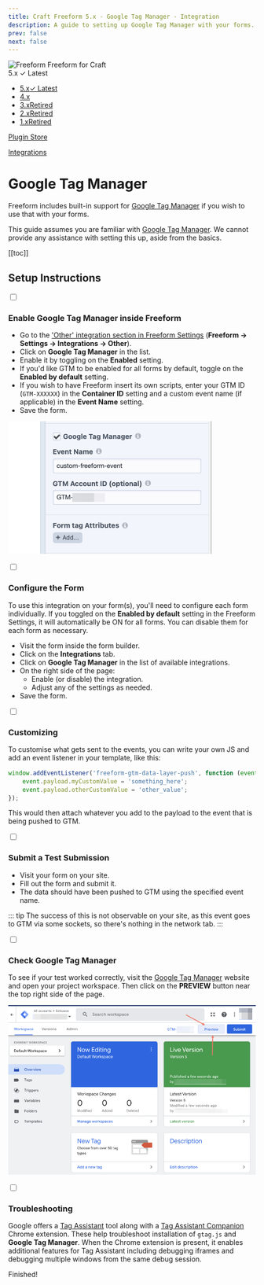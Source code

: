 ```yaml
---
title: Craft Freeform 5.x - Google Tag Manager - Integration
description: A guide to setting up Google Tag Manager with your forms.
prev: false
next: false
---
```


<meta property="og:image" content="https://docs.solspace.com/extras/social/craft/freeform/freeform.png" />

<div id="pr-heading">
    <img src="https://docs.solspace.com/extras/icons/products/freeform-icon.png" alt="Freeform" class="pr-image">
    <span class="pr-name">Freeform</span>
    <span class="pr-category">for Craft</span>
    <div class="pr-v-wrapper">
        <div class="pr-v">
            <span class="pr-v-v">5.x</span>
            <span class="pr-v-type pr-latest">✓ Latest</span>
            <span class="pr-v-arrow arrow down"></span>
        </div>
        <ul class="pr-v-list">
            <li><a href="/craft/freeform/v5/">5.x<span class="pr-v-type pr-latest">✓ Latest</span></a></li>
            <li><a href="/craft/freeform/v4/">4.x</a></li>
            <li><a href="/craft/freeform/v3/">3.x<span class="pr-v-type pr-retired">Retired</span></a></li>
            <li><a href="/craft/freeform/v2/">2.x<span class="pr-v-type pr-retired">Retired</span></a></li>
            <li><a href="/craft/freeform/v1/">1.x<span class="pr-v-type pr-retired">Retired</span></a></li>
        </ul>
    </div>
    <div class="pr-buy">
        <a href="https://plugins.craftcms.com/freeform" class="button button-blue"><span class="external-url">Plugin Store</span></a>
    </div>
</div>

<span class="page-section"><a href="/craft/freeform/v5/integrations/">Integrations</a></span>

# Google Tag Manager

Freeform includes built-in support for [Google Tag Manager](https://tagmanager.google.com/) if you wish to use that with your forms.

This guide assumes you are familiar with [Google Tag Manager](https://tagmanager.google.com/). We cannot provide any assistance with setting this up, aside from the basics.


[[toc]]


## Setup Instructions

<div class="step">
<label for="step1"><input type="checkbox" class="step-check" id="step1">

### Enable Google Tag Manager inside Freeform

</label>

- Go to the ['Other' integration section in Freeform Settings](../configuration/settings/#email-marketing) (**Freeform → Settings → Integrations → Other**).
- Click on **Google Tag Manager** in the list.
- Enable it by toggling on the **Enabled** setting.
- If you'd like GTM to be enabled for all forms by default, toggle on the **Enabled by default** setting.
- If you wish to have Freeform insert its own scripts, enter your GTM ID (`GTM-XXXXXX`) in the **Container ID** setting and a custom event name (if applicable) in the **Event Name** setting.
- Save the form.

![GTM Setup inside Freeform](../images/guides/gtm-1.png)

</div>

<div class="step">
<label for="step2"><input type="checkbox" class="step-check" id="step2">

### Configure the Form

</label>

To use this integration on your form(s), you'll need to configure each form individually. If you toggled on the **Enabled by default** setting in the Freeform Settings, it will automatically be ON for all forms. You can disable them for each form as necessary.

- Visit the form inside the form builder.
- Click on the **Integrations** tab.
- Click on **Google Tag Manager** in the list of available integrations.
- On the right side of the page:
    - Enable (or disable) the integration.
    - Adjust any of the settings as needed.
- Save the form.

</div>

<div class="step">
<label for="step3"><input type="checkbox" class="step-check" id="step3">

### Customizing

</label>

To customise what gets sent to the events, you can write your own JS and add an event listener in your template, like this:

``` js
window.addEventListener('freeform-gtm-data-layer-push', function (event) {
    event.payload.myCustomValue = 'something_here';
    event.payload.otherCustomValue = 'other_value';
});
```

This would then attach whatever you add to the payload to the event that is being pushed to GTM.

</div>

<div class="step">
<label for="step4"><input type="checkbox" class="step-check" id="step4">

### Submit a Test Submission

</label>

- Visit your form on your site.
- Fill out the form and submit it.
- The data should have been pushed to GTM using the specified event name.

::: tip
The success of this is not observable on your site, as this event goes to GTM via some sockets, so there's nothing in the network tab.
:::

</div>

<div class="step">
<label for="step5"><input type="checkbox" class="step-check" id="step5">

### Check Google Tag Manager

</label>

To see if your test worked correctly, visit the [Google Tag Manager](https://tagmanager.google.com/) website and open your project workspace. Then click on the **PREVIEW** button near the top right side of the page.

![Google Tag Manager](../images/guides/gtm-2.png)

</div>

<div class="step">
<label for="step6"><input type="checkbox" class="step-check" id="step6">

### Troubleshooting

</label>

Google offers a [Tag Assistant](https://tagassistant.google.com/) tool along with a [Tag Assistant Companion](https://chrome.google.com/webstore/detail/tag-assistant-companion/jmekfmbnaedfebfnmakmokmlfpblbfdm) Chrome extension. These help troubleshoot installation of `gtag.js` and **Google Tag Manager**. When the Chrome extension is present, it enables additional features for Tag Assistant including debugging iframes and debugging multiple windows from the same debug session.

</div>

<div class="step-finished">Finished!</div>
